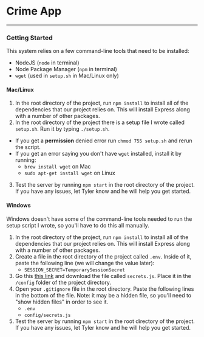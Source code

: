 # Crime App
---
### Getting Started
This system relies on a few command-line tools that need to be installed:
 - NodeJS (`node` in terminal)
 - Node Package Manager (`npm` in terminal)
 - `wget` (used in `setup.sh` in Mac/Linux only)

#### Mac/Linux
1. In the root directory of the project, run `npm install` to install all of the dependencies that our project relies on. This will install Express along with a number of other packages.
2. In the root directory of the project there is a setup file I wrote called `setup.sh`. Run it by typing `./setup.sh`.
  - If you get a **permission** denied error run `chmod 755 setup.sh` and rerun the script.
  - If you get an error saying you don't have `wget` installed, install it by running:
     - `brew install wget` on Mac
     - `sudo apt-get install wget` on Linux
3. Test the server by running `npm start` in the root directory of the project. If you have any issues, let Tyler know and he will help you get started.

#### Windows
Windows doesn't have some of the command-line tools needed to run the setup script I wrote, so you'll have to do this all manually.

1. In the root directory of the project, run `npm install` to install all of the dependencies that our project relies on. This will install Express along with a number of other packages.
2. Create a file in the root directory of the project called `.env`. Inside of it, paste the following line (we will change the value later):
   - `SESSION_SECRET=TemporarySessionSecret`
3. Go this [this link](https://drive.google.com/file/d/0By1RZW5XyyDdZzl1TV9uV1pfZms/view?usp=sharing) and download the file called `secrets.js`. Place it in the `/config` folder of the project directory.
3. Open your `.gitignore` file in the root directory. Paste the following lines in the bottom of the file. Note: it may be a hidden file, so you'll need to "show hidden files" in order to see it.
   - `.env`
   - `config/secrets.js`
4. Test the server by running `npm start` in the root directory of the project. If you have any issues, let Tyler know and he will help you get started.
